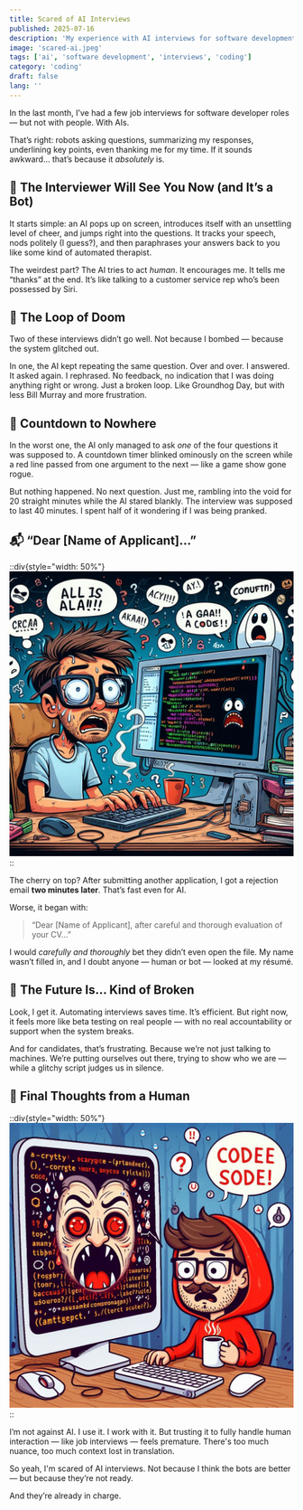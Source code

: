 ```yaml
---
title: Scared of AI Interviews
published: 2025-07-16
description: 'My experience with AI interviews for software development jobs'
image: 'scared-ai.jpeg'
tags: ['ai', 'software development', 'interviews', 'coding']
category: 'coding'
draft: false 
lang: ''
---
```


In the last month, I’ve had a few job interviews for software developer roles — but not with people. With AIs.

That’s right: robots asking questions, summarizing my responses, underlining key points, even thanking me for my time. If it sounds awkward… that’s because it *absolutely* is.

## 🎤 The Interviewer Will See You Now (and It’s a Bot)

It starts simple: an AI pops up on screen, introduces itself with an unsettling level of cheer, and jumps right into the questions. It tracks your speech, nods politely (I guess?), and then paraphrases your answers back to you like some kind of automated therapist.

The weirdest part? The AI tries to act *human*. It encourages me. It tells me “thanks” at the end. It’s like talking to a customer service rep who’s been possessed by Siri.

## 🔁 The Loop of Doom

Two of these interviews didn’t go well. Not because I bombed — because the system glitched out.

In one, the AI kept repeating the same question. Over and over. I answered. It asked again. I rephrased. No feedback, no indication that I was doing anything right or wrong. Just a broken loop. Like Groundhog Day, but with less Bill Murray and more frustration.

## 🧨 Countdown to Nowhere

In the worst one, the AI only managed to ask *one* of the four questions it was supposed to. A countdown timer blinked ominously on the screen while a red line passed from one argument to the next — like a game show gone rogue.

But nothing happened. No next question. Just me, rambling into the void for 20 straight minutes while the AI stared blankly. The interview was supposed to last 40 minutes. I spent half of it wondering if I was being pranked.

## 📬 “Dear \[Name of Applicant]…”

::div{style="width: 50%"}
![Scared of AI](./scared-ai-2.jpeg)
::

The cherry on top? After submitting another application, I got a rejection email **two minutes later**. That’s fast even for AI.

Worse, it began with:

> “Dear \[Name of Applicant], after careful and thorough evaluation of your CV…”

I would *carefully and thoroughly* bet they didn’t even open the file. My name wasn’t filled in, and I doubt anyone — human or bot — looked at my résumé.

## 🤖 The Future Is... Kind of Broken

Look, I get it. Automating interviews saves time. It’s efficient. But right now, it feels more like beta testing on real people — with no real accountability or support when the system breaks.

And for candidates, that’s frustrating. Because we’re not just talking to machines. We’re putting ourselves out there, trying to show who we are — while a glitchy script judges us in silence.

## 🧠 Final Thoughts from a Human

::div{style="width: 50%"}
![Scared of AI](./scared-ai-3.jpeg)
::

I’m not against AI. I use it. I work with it. But trusting it to fully handle human interaction — like job interviews — feels premature. There's too much nuance, too much context lost in translation.

So yeah, I'm scared of AI interviews. Not because I think the bots are better — but because they’re not ready.

And they’re already in charge.